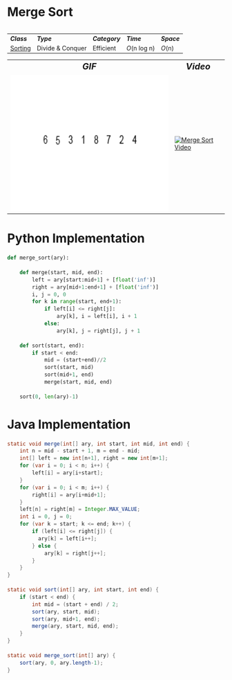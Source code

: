 # Merge Sort
<table>
    <tr>
        <table>
            <tr>
                <td><strong><i>Class</i></strong></td>
                <td><strong><i>Type</i></strong></td>
                <td><strong><i>Category</i></strong></td>
                <td><strong><i>Time</i></strong></td>
                <td><strong><i>Space</i></strong></td>
            </tr>
            <tr>
                <td><a href="/Sorting/">Sorting</a></td>
                <td>Divide & Conquer</td>
                <td>Efficient</td>
                <td><i>O</i>(n log n)</td>
                <td><i>O</i>(n)</td>
            </tr>
        </table>
    </tr>
    <tr>
        <table>
            <tr style="text-align: center; font-size:20px;">
                <td><strong><i>GIF</i></strong></td>
                <td><strong><i>Video</i></strong></td>
            </tr>
            <tr>
                <td><img src="MergeSort.gif" alt="Merge Sort GIF" width="525" height="315"/></td>
                <td><a href="https://youtu.be/4VqmGXwpLqc"><img src="http://img.youtube.com/vi/4VqmGXwpLqc/0.jpg" alt="Merge Sort Video" width="560" height="315"/></a></td>
            </tr>
        </table>
    </tr>
</table>

# Python Implementation
``` python
def merge_sort(ary):
    
    def merge(start, mid, end):
        left = ary[start:mid+1] + [float('inf')] 
        right = ary[mid+1:end+1] + [float('inf')]
        i, j = 0, 0
        for k in range(start, end+1):
            if left[i] <= right[j]:
                ary[k], i = left[i], i + 1
            else:
                ary[k], j = right[j], j + 1
    
    def sort(start, end):
        if start < end:
            mid = (start+end)//2
            sort(start, mid)
            sort(mid+1, end)
            merge(start, mid, end)
    
    sort(0, len(ary)-1)
```

# Java Implementation
``` java
static void merge(int[] ary, int start, int mid, int end) {
    int n = mid - start + 1, m = end - mid;
    int[] left = new int[n+1], right = new int[m+1];
    for (var i = 0; i < n; i++) {
        left[i] = ary[i+start];
    }
    for (var i = 0; i < m; i++) {
        right[i] = ary[i+mid+1];
    }
    left[n] = right[m] = Integer.MAX_VALUE;
    int i = 0, j = 0;
    for (var k = start; k <= end; k++) {
        if (left[i] <= right[j]) {
          ary[k] = left[i++];
        } else {
            ary[k] = right[j++];
        }
    }
}

static void sort(int[] ary, int start, int end) {
    if (start < end) {
        int mid = (start + end) / 2;
        sort(ary, start, mid);
        sort(ary, mid+1, end);
        merge(ary, start, mid, end);
    }
}

static void merge_sort(int[] ary) {
    sort(ary, 0, ary.length-1);
}
```